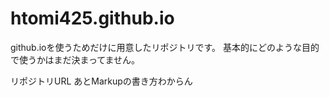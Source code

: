 # htomi425.github.io
github.ioを使うためだけに用意したリポジトリです。
基本的にどのような目的で使うかはまだ決まってません。

<link https:://github.com/htomi425/htomi425.github.io/>リポジトリURL</link>
あとMarkupの書き方わからん
